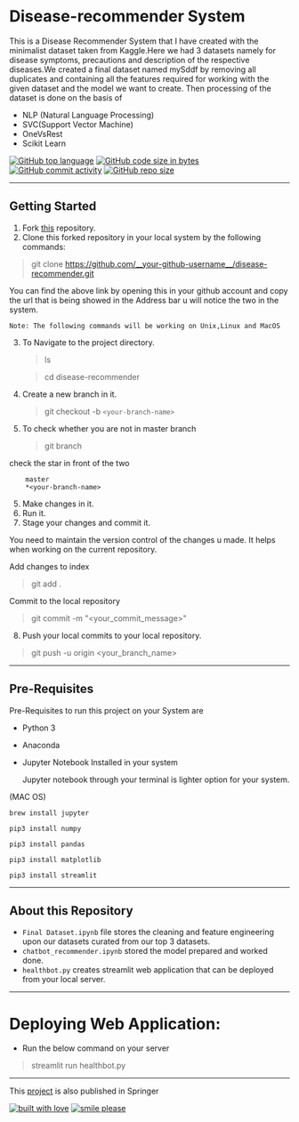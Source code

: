 # Disease-recommender System
This is a Disease Recommender System that I have created with the minimalist dataset taken from Kaggle.Here we had 3 datasets namely for disease symptoms, precautions and description of the respective diseases.We created a final dataset named mySddf by removing all duplicates and containing all the features required for working with the given dataset and the model we want to create. Then processing of the dataset is done on the basis of 
* NLP (Natural Language Processing)
* SVC(Support Vector Machine)
* OneVsRest
* Scikit Learn

[![GitHub top language](https://img.shields.io/github/languages/top/himaniaggarwal2/disease-recommender?color=green&logo=python)](https://github.com/himaniaggarwal2/disease-recommender) [![GitHub code size in bytes](https://img.shields.io/github/languages/code-size/himaniaggarwal2/disease-recommender?logo=github)](https://github.com/himaniaggarwal2/disease-recommender) [![GitHub commit activity](https://img.shields.io/github/commit-activity/m/himaniaggarwal2/disease-recommender?color=bluevoilet&logo=github)](https://github.com/himaniaggarwal2/disease-recommender/commits/) [![GitHub repo size](https://img.shields.io/github/repo-size/himaniaggarwal2/disease-recommender?logo=github)](https://github.com/himaniaggarwal2/disease-recommender)


---
## Getting Started

1. Fork [this](https://github.com/Varun4498/Chatbot.git) repository.
2. Clone this forked repository in your local system by the following commands:
> git clone https://github.com/__your-github-username__/disease-recommender.git

You can find the above link by opening this in your github account and copy the url that is being showed in the Address bar u will notice the two in the system.


```
Note: The following commands will be working on Unix,Linux and MacOS
```
3. To Navigate to the project directory.
   >ls

   >cd  disease-recommender

4. Create a new branch in it.
   > git checkout -b `<your-branch-name>`
5. To check whether you are not in master branch 
   >git branch

check the star in front of the two
   
```
    master
    *<your-branch-name>
```
5. Make changes in it.
6. Run it.
7. Stage your changes and commit it.

You need to maintain the version control of the changes u made. It helps when working on the current repository.

Add changes to index

>git add .

Commit to the local repository

>git commit -m "<your_commit_message>"

8. Push your local commits to your local repository.
>git push -u origin <your_branch_name>
----
## Pre-Requisites 
Pre-Requisites to run this project on your System are 

* Python 3

* Anaconda 

* Jupyter Notebook Installed in your system

    Jupyter notebook through your terminal is lighter option for your system.

(MAC OS)
```
brew install jupyter

pip3 install numpy

pip3 install pandas

pip3 install matplotlib

pip3 install streamlit
```
---
## About this Repository
* ```Final Dataset.ipynb``` file stores the cleaning and feature engineering upon our datasets curated from our top 3 datasets.
* ```chatbot_recommender.ipynb``` stored the model prepared and worked done.
* ```healthbot.py``` creates streamlit web application that can be deployed from your local server.

----
# Deploying Web Application:
* Run the below command on your server
> streamlit run healthbot.py 

---
This [project](https://link.springer.com/chapter/10.1007%2F978-981-16-3961-6_8) is also published in Springer 



[![built with love](https://forthebadge.com/images/badges/built-with-love.svg)](linkedin.com/in/varun-bahuguna-228411179) [![smile please](https://forthebadge.com/images/badges/makes-people-smile.svg)](https://github.com/Varun4498)



